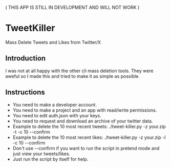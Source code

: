 ( THIS APP IS STILL IN DEVELOPMENT AND WILL NOT WORK )

# TweetKiller
Mass Delete Tweets and Likes from Twitter/X

## Introduction
I was not at all happy with the other cli mass deletion tools. They were aweful so I made this and tried to make it as simple as possible.

## Instructions
- You need to make a developer account.
- You need to make a project and an app with read/write permissions.
- You need to edit auth.json with your keys.
- You need to request and download an archive of your twitter data.
- Example to delete the 10 most recent tweets: ./tweet-killer.py -z your.zip -t -c 10 --confirm
- Example to delete the 10 most recent likes: ./tweet-killer.py -z your.zip -l -c 10 --confirm
- Don't use --confirm if you want to run the script in pretend mode and just view your tweets/likes.
- Just run the script by itself for help.


